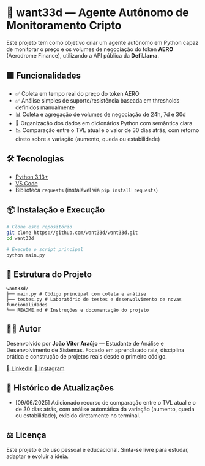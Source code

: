 # 🧠 want33d — Agente Autônomo de Monitoramento Cripto

Este projeto tem como objetivo criar um agente autônomo em Python capaz de monitorar o preço e os volumes de negociação do token **AERO** (Aerodrome Finance), utilizando a API pública da **DefiLlama**.

## 🟩 Funcionalidades

- ✅ Coleta em tempo real do preço do token AERO  
- ✅ Análise simples de suporte/resistência baseada em thresholds definidos manualmente  
- 📊 Coleta e agregação de volumes de negociação de 24h, 7d e 30d  
- 🧠 Organização dos dados em dicionários Python com semântica clara  
- 📉 Comparação entre o TVL atual e o valor de 30 dias atrás, com retorno direto sobre a variação (aumento, queda ou estabilidade)

## 🛠️ Tecnologias

- [Python 3.13+](https://www.python.org)
- [VS Code](https://code.visualstudio.com/)
- Biblioteca `requests` (instalável via `pip install requests`)

## 📦 Instalação e Execução

```bash
# Clone este repositório
git clone https://github.com/want33d/want33d.git
cd want33d

# Execute o script principal
python main.py
```

## 📁 Estrutura do Projeto

```
want33d/
├── main.py # Código principal com coleta e análise
├── testes.py # Laboratório de testes e desenvolvimento de novas funcionalidades
└── README.md # Instruções e documentação do projeto
```

## 👨‍💻 Autor

Desenvolvido por **João Vitor Araújo** — Estudante de Análise e Desenvolvimento de Sistemas.
Focado em aprendizado raiz, disciplina prática e construção de projetos reais desde o primeiro código.

[🔗 LinkedIn](www.linkedin.com/in/joaoaraujo015/)
[🔗 Instagram](https://www.instagram.com/vt2.1/)

## 📅 Histórico de Atualizações

- [09/06/2025] Adicionado recurso de comparação entre o TVL atual e o de 30 dias atrás, com análise automática da variação (aumento, queda ou estabilidade), exibido diretamente no terminal.

## ⚖️ Licença

Este projeto é de uso pessoal e educacional. Sinta-se livre para estudar, adaptar e evoluir a ideia.